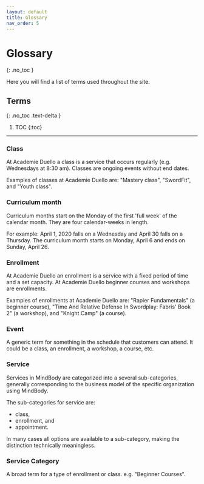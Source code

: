 ```yaml
---
layout: default
title: Glossary 
nav_order: 5 
---
```


# Glossary 
{: .no_toc }

Here you will find a list of terms used throughout the site.

## Terms
{: .no_toc .text-delta }

1. TOC
{:toc}

---
### Class

At Academie Duello a class is a service that occurs regularly (e.g. Wednesdays at 8:30 am). Classes are ongoing events without end dates. 

Examples of classes at Academie Duello are: "Mastery class", "SwordFit", and "Youth class".

### Curriculum month
Curriculum months start on the Monday of the first 'full week' of the calendar month. They are four calendar-weeks in length.

For example: April 1, 2020 falls on a Wednesday and April 30 falls on a Thursday. The curriculum month starts on Monday, April 6 and ends on Sunday, April 26.
 
### Enrollment

At Academie Duello an enrollment is a service with a fixed period of time and a set capacity.
At Academie Duello beginner courses and workshops are enrollments.

Examples of enrollments at Academie Duello are: "Rapier Fundamentals" (a beginner course), "Time And Relative Defense In Swordplay: Fabris' Book 2" (a workshop), and "Knight Camp" (a course).

### Event

A generic term for something in the schedule that customers can attend. It could be a class, an enrollment, a workshop, a course, etc.

### Service

Services in MindBody are categorized into a several sub-categories, generally corresponding to the business model of the specific organization using MindBody.

The sub-categories for service are:
- class,
- enrollment, and
- appointment.

In many cases all options are available to a sub-category, making the distinction technically meaningless. 

### Service Category

A broad term for a type of enrollment or class. e.g. "Beginner Courses".